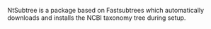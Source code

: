 NtSubtree is a package based on Fastsubtrees which automatically
downloads and installs the NCBI taxonomy tree during setup.

